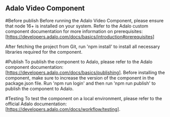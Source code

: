 ## Adalo Video Component

#Before publish
Before running the Adalo Video Component, please ensure that node 16+ is installed on your system. Refer to the Adalo custom component documentation for more information on prerequisites: [https://developers.adalo.com/docs/basics/introduction#prerequisites]

After fetching the project from Git, run 'npm install' to install all necessary libraries required for the component.


#Publish
To publish the component to Adalo, please refer to the Adalo component documentation: [https://developers.adalo.com/docs/basics/publishing]. Before installing the component, make sure to increase the version of the component in the package.json file. Run 'npm run login' and then run 'npm run publish' to publish the component to Adalo.

#Testing
To test the component on a local environment, please refer to the official Adalo documentation: [https://developers.adalo.com/docs/workflow/testing].
